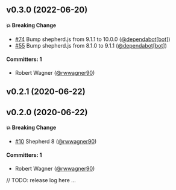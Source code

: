 
## v0.3.0 (2022-06-20)

#### :boom: Breaking Change
* [#74](https://github.com/shipshapecode/vue-shepherd/pull/74) Bump shepherd.js from 9.1.1 to 10.0.0 ([@dependabot[bot]](https://github.com/apps/dependabot))
* [#55](https://github.com/shipshapecode/vue-shepherd/pull/55) Bump shepherd.js from 8.1.0 to 9.1.1 ([@dependabot[bot]](https://github.com/apps/dependabot))

#### Committers: 1
- Robert Wagner ([@rwwagner90](https://github.com/rwwagner90))

## v0.2.1 (2020-06-22)

## v0.2.0 (2020-06-22)

#### :boom: Breaking Change
* [#10](https://github.com/shipshapecode/vue-shepherd/pull/10) Shepherd 8 ([@rwwagner90](https://github.com/rwwagner90))

#### Committers: 1
- Robert Wagner ([@rwwagner90](https://github.com/rwwagner90))

// TODO: release log here ...
